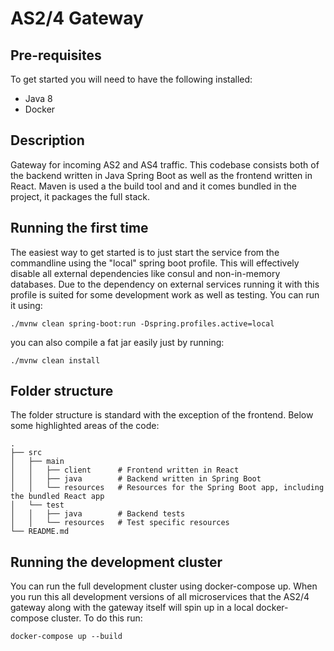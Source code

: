 # AS2/4 Gateway

## Pre-requisites
To get started you will need to have the following installed:
  * Java 8
  * Docker

## Description
Gateway for incoming AS2 and AS4 traffic. This codebase consists both of the backend written in Java Spring Boot as well as the frontend written in React. Maven is used a the build tool and and it comes bundled in the project, it packages the full stack.

## Running the first time
The easiest way to get started is to just start the service from the commandline using the "local" spring boot profile. This will effectively disable all external dependencies like consul and non-in-memory databases. Due to the dependency on external services running it with this profile is suited for some development work as well as testing. You can run it using:

```
./mvnw clean spring-boot:run -Dspring.profiles.active=local
```

you can also compile a fat jar easily just by running:

```
./mvnw clean install
```

## Folder structure
The folder structure is standard with the exception of the frontend. Below some highlighted areas of the code:

    .
    ├── src                 
    │   ├── main
    │   │   ├── client      # Frontend written in React
    │   │   ├── java        # Backend written in Spring Boot
    │   │   └── resources   # Resources for the Spring Boot app, including the bundled React app
    │   └── test
    │   │   ├── java        # Backend tests
    │   │   └── resources   # Test specific resources
    └── README.md
    
## Running the development cluster
You can run the full development cluster using docker-compose up. When you run this all development versions of all microservices that the AS2/4 gateway along with the gateway itself will spin up in a local docker-compose cluster. To do this run:

```
docker-compose up --build
```
